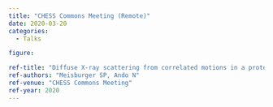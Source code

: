 ```yaml
---
title: "CHESS Commons Meeting (Remote)"
date: 2020-03-20
categories:
  - Talks

figure:

ref-title: "Diffuse X-ray scattering from correlated motions in a protein crystal"
ref-authors: "Meisburger SP, Ando N"
ref-venue: "CHESS Commons Meeting"
ref-year: 2020
---
```

